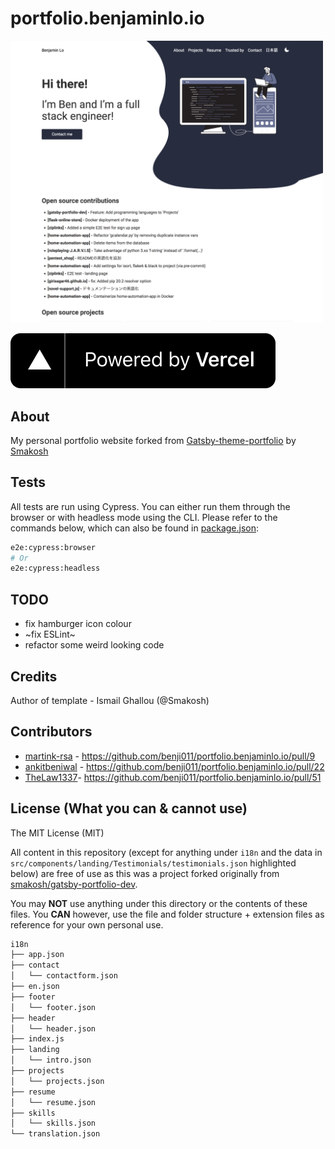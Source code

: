 # portfolio.benjaminlo.io

<img width="500px" src="src/assets/screenshots/homepage.png"/>

[![Powered by Vercel](./powered-by-vercel.svg)](https://vercel.com?utm_source=smakosh)

## About

My personal portfolio website forked from [Gatsby-theme-portfolio](https://github.com/smakosh/gatsby-theme-portfolio) by [Smakosh](https://github.com/smakosh)

## Tests

All tests are run using Cypress. You can either run them through the browser or with headless mode using the CLI. Please refer to the commands below, which can also be found in [package.json](./package.json):

```bash
e2e:cypress:browser
# Or
e2e:cypress:headless
```

## TODO
- fix hamburger icon colour
- ~fix ESLint~
- refactor some weird looking code

## Credits

Author of template - Ismail Ghallou (@Smakosh)

## Contributors

- [martink-rsa](https://github.com/martink-rsa) - https://github.com/benji011/portfolio.benjaminlo.io/pull/9
- [ankitbeniwal](https://github.com/ankitbeniwal) - https://github.com/benji011/portfolio.benjaminlo.io/pull/22
- [TheLaw1337](https://github.com/TheLaw1337)- https://github.com/benji011/portfolio.benjaminlo.io/pull/51

## License (What you can & cannot use)

The MIT License (MIT)

All content in this repository (except for anything under `i18n` and the data in `src/components/landing/Testimonials/testimonials.json` highlighted below) are free of use as this was a project forked originally from [smakosh/gatsby-portfolio-dev](https://github.com/smakosh/gatsby-portfolio-dev).

You may **NOT** use anything under this directory or the contents of these files. You **CAN** however, use the file and folder structure + extension files as reference for your own personal use.

```bash
i18n
├── app.json
├── contact
│   └── contactform.json
├── en.json
├── footer
│   └── footer.json
├── header
│   └── header.json
├── index.js
├── landing
│   └── intro.json
├── projects
│   └── projects.json
├── resume
│   └── resume.json
├── skills
│   └── skills.json
└── translation.json
```
